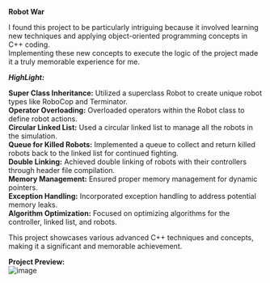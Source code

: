 **Robot War**<br>

I found this project to be particularly intriguing because it involved learning new techniques and applying object-oriented programming concepts in C++ coding. <br>
Implementing these new concepts to execute the logic of the project made it a truly memorable experience for me. <br>

***HighLight:*** <br>

**Super Class Inheritance:** Utilized a superclass Robot to create unique robot types like RoboCop and Terminator.<br>
**Operator Overloading:** Overloaded operators within the Robot class to define robot actions.<br>
**Circular Linked List:** Used a circular linked list to manage all the robots in the simulation.<br>
**Queue for Killed Robots:** Implemented a queue to collect and return killed robots back to the linked list for continued fighting.<br>
**Double Linking:** Achieved double linking of robots with their controllers through header file compilation.<br>
**Memory Management:** Ensured proper memory management for dynamic pointers.<br>
**Exception Handling:** Incorporated exception handling to address potential memory leaks.<br>
**Algorithm Optimization:** Focused on optimizing algorithms for the controller, linked list, and robots.<br>

This project showcases various advanced C++ techniques and concepts, making it a significant and memorable achievement.<br>

**Project Preview:**<br>
![image](https://github.com/kztan2004/Robot-War/assets/159675300/c9e90c41-e50d-47b1-adab-617a1be2a323)
